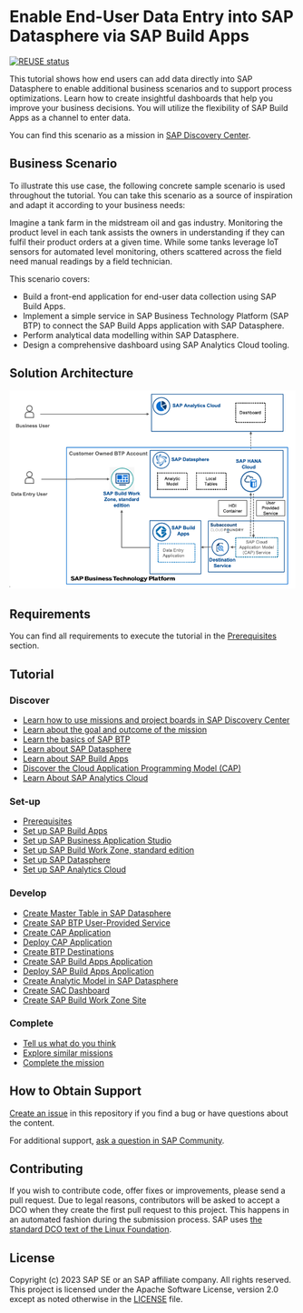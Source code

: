 # Enable End-User Data Entry into SAP Datasphere via SAP Build Apps

[![REUSE status](https://api.reuse.software/badge/github.com/SAP-samples/datasphere-build-apps-data-entry)](https://api.reuse.software/info/github.com/SAP-samples/datasphere-build-apps-data-entry)

This tutorial shows how end users can add data directly into SAP Datasphere to enable additional business scenarios and to support process optimizations. Learn how to create insightful dashboards that help you improve your business decisions. You will utilize the flexibility of SAP Build Apps as a channel to enter data.

You can find this scenario as a mission in [SAP Discovery Center](https://discovery-center.cloud.sap/missiondetail/4254/).

## Business Scenario

To illustrate this use case, the following concrete sample scenario is used throughout the tutorial. You can take this scenario as a source of inspiration and adapt it according to your business needs:

Imagine a tank farm in the midstream oil and gas industry. Monitoring the product level in each tank assists the owners in understanding if they can fulfil their product orders at a given time. While some tanks leverage IoT sensors for automated level monitoring, others scattered across the field need manual readings by a field technician.

This scenario covers:

* Build a front-end application for end-user data collection using SAP Build Apps.
* Implement a simple service in SAP Business Technology Platform (SAP BTP) to connect the SAP Build Apps application with SAP Datasphere.
* Perform analytical data modelling within SAP Datasphere.
* Design a comprehensive dashboard using SAP Analytics Cloud tooling.

## Solution Architecture

 ![Solution Architecture](./documentation/discover/goal-and-outcome-of-mission/images/solution-diagram.png)
 
## Requirements

You can find all requirements to execute the tutorial in the [Prerequisites](/documentation/set-up/mission-prerequisites/README.md) section.

## Tutorial

### Discover

 * [Learn how to use missions and project boards in SAP Discovery Center](./documentation/discover/how-to-use-missions)
 * [Learn about the goal and outcome of the mission](./documentation/discover/goal-and-outcome-of-mission)
 * [Learn the basics of SAP BTP](./documentation/discover/sap-btp-basics)
 * [Learn about SAP Datasphere](./documentation/discover/sap-datasphere)
 * [Learn about SAP Build Apps](./documentation/discover/sap-build-apps)
 * [Discover the Cloud Application Programming Model (CAP)](./documentation/discover/discover-cap)
 * [Learn About SAP Analytics Cloud](./documentation/discover/sap-analytics-cloud)

   
### Set-up

  * [Prerequisites](/documentation//set-up/mission-prerequisites/README.md)
  * [Set up SAP Build Apps](./documentation/set-up/set-up-build-apps)    
  * [Set up SAP Business Application Studio](./documentation/set-up/set-up-business-application-studio)
  * [Set up SAP Build Work Zone, standard edition](./documentation/set-up/set-up-build-work-zone)
  * [Set up SAP Datasphere](./documentation/set-up/set-up-datasphere)
  * [Set up SAP Analytics Cloud](./documentation/set-up/set-up-sac)

### Develop

  * [Create Master Table in SAP Datasphere](./documentation/develop/create-master-table)
  * [Create SAP BTP User-Provided Service](./documentation/develop/create-user-provided-service)
  * [Create CAP Application](./documentation/develop/create-cap-application)  
  * [Deploy CAP Application](./documentation/develop/deploy-cap-application)
  * [Create BTP Destinations](./documentation/develop/create-btp-destination)
  * [Create SAP Build Apps Application](./documentation/develop/create-build-apps-app)
  * [Deploy SAP Build Apps Application](./documentation/develop/deploy-build-apps-app)
  * [Create Analytic Model in SAP Datasphere](./documentation/develop/create-analytic-model)
  * [Create SAC Dashboard](./documentation/develop/create-sac-dashboard)
  * [Create SAP Build Work Zone Site](./documentation/develop/create-work-zone-site)

### Complete

   * [Tell us what do you think](./documentation/complete/give-feedback)
   * [Explore similar missions](./documentation/complete/explore-similar-missions)
   * [Complete the mission](./documentation/complete/complete-mission)



## How to Obtain Support

[Create an issue](https://github.com/SAP-samples/datasphere-build-apps-data-entry/issues) in this repository if you find a bug or have questions about the content. 

For additional support, [ask a question in SAP Community](https://answers.sap.com/questions/ask.html).

## Contributing

If you wish to contribute code, offer fixes or improvements, please send a pull request. Due to legal reasons, contributors will be asked to accept a DCO when they create the first pull request to this project. This happens in an automated fashion during the submission process. SAP uses [the standard DCO text of the Linux Foundation](https://developercertificate.org/).

## License

Copyright (c) 2023 SAP SE or an SAP affiliate company. All rights reserved. This project is licensed under the Apache Software License, version 2.0 except as noted otherwise in the [LICENSE](LICENSE) file.
